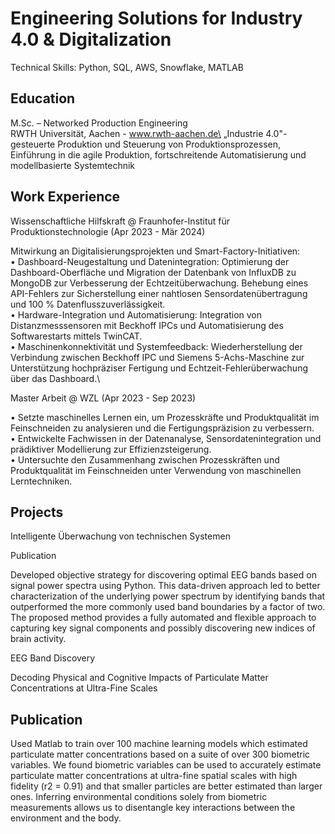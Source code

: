 # Engineering Solutions for Industry 4.0 & Digitalization
Technical Skills: Python, SQL, AWS, Snowflake, MATLAB

## Education
M.Sc. – Networked Production Engineering\
RWTH Universität, Aachen - www.rwth-aachen.de\
„Industrie 4.0"- gesteuerte Produktion und Steuerung von Produktionsprozessen, Einführung in die agile Produktion, fortschreitende Automatisierung und modellbasierte Systemtechnik

## Work Experience
Wissenschaftliche Hilfskraft @ Fraunhofer-Institut für Produktionstechnologie (Apr 2023 - Mär 2024)

Mitwirkung an Digitalisierungsprojekten und Smart-Factory-Initiativen:\
•	Dashboard-Neugestaltung und Datenintegration: Optimierung der Dashboard-Oberfläche und Migration der Datenbank von InfluxDB zu MongoDB zur Verbesserung der Echtzeitüberwachung. Behebung eines API-Fehlers zur Sicherstellung einer nahtlosen Sensordatenübertragung und 100 % Datenflusszuverlässigkeit.\
•	Hardware-Integration und Automatisierung: Integration von Distanzmesssensoren mit Beckhoff IPCs und Automatisierung des Softwarestarts mittels TwinCAT.\
•	Maschinenkonnektivität und Systemfeedback: Wiederherstellung der Verbindung zwischen Beckhoff IPC und Siemens 5-Achs-Maschine zur Unterstützung hochpräziser Fertigung und Echtzeit-Fehlerüberwachung über das Dashboard.\

Master Arbeit @ WZL (Apr 2023 - Sep 2023)

• Setzte maschinelles Lernen ein, um Prozesskräfte und Produktqualität im Feinschneiden zu analysieren und die Fertigungspräzision zu verbessern.\
• Entwickelte Fachwissen in der Datenanalyse, Sensordatenintegration und prädiktiver Modellierung zur Effizienzsteigerung.\
• Untersuchte den Zusammenhang zwischen Prozesskräften und Produktqualität im Feinschneiden unter Verwendung von maschinellen Lerntechniken.
## Projects

Intelligente Überwachung von technischen Systemen


Publication

Developed objective strategy for discovering optimal EEG bands based on signal power spectra using Python. This data-driven approach led to better characterization of the underlying power spectrum by identifying bands that outperformed the more commonly used band boundaries by a factor of two. The proposed method provides a fully automated and flexible approach to capturing key signal components and possibly discovering new indices of brain activity.

EEG Band Discovery

Decoding Physical and Cognitive Impacts of Particulate Matter Concentrations at Ultra-Fine Scales
## Publication

Used Matlab to train over 100 machine learning models which estimated particulate matter concentrations based on a suite of over 300 biometric variables. We found biometric variables can be used to accurately estimate particulate matter concentrations at ultra-fine spatial scales with high fidelity (r2 = 0.91) and that smaller particles are better estimated than larger ones. Inferring environmental conditions solely from biometric measurements allows us to disentangle key interactions between the environment and the body.
